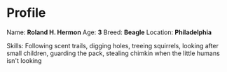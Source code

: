 # Profile

Name: **Roland H. Hermon**
Age: **3**
Breed: **Beagle**
Location: **Philadelphia**

Skills: Following scent trails, digging holes, treeing
squirrels, looking after small children, guarding the pack,
stealing chimkin when the little humans isn't looking